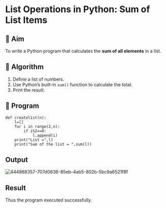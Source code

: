 # List Operations in Python: Sum of List Items

## 🎯 Aim
To write a Python program that calculates the **sum of all elements** in a list.

## 🧠 Algorithm
1. Define a list of numbers.
2. Use Python’s built-in `sum()` function to calculate the total.
3. Print the result.

## 🧾 Program
```
def createlist(n):
    l=[]
    for i in range(2,n):
        if i%2==0:
            l.append(i)
    print("List =",l)
    print("Sum of the list = ",sum(l))
```

## Output
![444868357-707d0836-85eb-4ab5-802b-5bc9a6521f8f](https://github.com/user-attachments/assets/fa81b263-752d-443f-9280-77481df2e42b)


## Result
Thus the program executed successfully.

